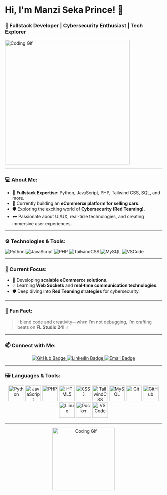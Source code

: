 <h1 align="left">Hi, I'm Manzi Seka Prince! 👋</h1>
<h3 align="left">🚀 Fullstack Developer | Cybersecurity Enthusiast | Tech Explorer</h3>

<div align="left">
  <img src="https://media.giphy.com/media/L1R1tvI9svkIWwpVYr/giphy.gif" alt="Coding Gif" width="400"/>
</div>

---

### 💻 About Me:
- 🔧 **Fullstack Expertise**: Python, JavaScript, PHP, Tailwind CSS, SQL, and more.
- 🌟 Currently building an **eCommerce platform for selling cars**.
- 🛡️ Exploring the exciting world of **Cybersecurity (Red Teaming)**.
- 🕶️ Passionate about UI/UX, real-time technologies, and creating immersive user experiences.

---

### ⚙️ Technologies & Tools:
<p>
  <img src="https://img.shields.io/badge/Code-Python-informational?style=flat&logo=python&color=FFD43B" alt="Python"/>
  <img src="https://img.shields.io/badge/Code-JavaScript-informational?style=flat&logo=javascript&color=F7DF1E" alt="JavaScript"/>
  <img src="https://img.shields.io/badge/Code-PHP-informational?style=flat&logo=php&color=777BB4" alt="PHP"/>
  <img src="https://img.shields.io/badge/Framework-TailwindCSS-informational?style=flat&logo=tailwindcss&color=06B6D4" alt="TailwindCSS"/>
  <img src="https://img.shields.io/badge/Database-MySQL-informational?style=flat&logo=mysql&color=4479A1" alt="MySQL"/>
  <img src="https://img.shields.io/badge/Editor-VSCode-informational?style=flat&logo=visual-studio-code&color=0078D7" alt="VSCode"/>
</p>

---

### 🧩 Current Focus:
- 🚀 Developing **scalable eCommerce solutions**.
- 💡 Learning **Web Sockets** and **real-time communication technologies**.
- 🛡️ Deep diving into **Red Teaming strategies** for cybersecurity.

---

### 🌌 Fun Fact:
> I blend code and creativity—when I’m not debugging, I’m crafting beats on **FL Studio 24**! 🎶

---

### 📫 Connect with Me:
<div align="center">
  <a href="https://github.com/ManziPrince" target="_blank">
    <img src="https://img.shields.io/badge/GitHub-%23121011.svg?&style=for-the-badge&logo=github&logoColor=white" alt="GitHub Badge"/>
  </a>
  <a href="https://www.linkedin.com/in/example/" target="_blank">
    <img src="https://img.shields.io/badge/LinkedIn-%230077B5.svg?&style=for-the-badge&logo=linkedin&logoColor=white" alt="LinkedIn Badge"/>
  </a>
  <a href="mailto:your_email@example.com">
    <img src="https://img.shields.io/badge/Email-%23D14836.svg?&style=for-the-badge&logo=gmail&logoColor=white" alt="Email Badge"/>
  </a>
</div>

---

### 🖼️ Languages & Tools:

<div align="center">
  <img src="https://cdn.jsdelivr.net/gh/devicons/devicon/icons/python/python-original.svg" alt="Python" width="50"/>
  <img src="https://cdn.jsdelivr.net/gh/devicons/devicon/icons/javascript/javascript-original.svg" alt="JavaScript" width="50"/>
  <img src="https://cdn.jsdelivr.net/gh/devicons/devicon/icons/php/php-original.svg" alt="PHP" width="50"/>
  <img src="https://cdn.jsdelivr.net/gh/devicons/devicon/icons/html5/html5-original.svg" alt="HTML5" width="50"/>
  <img src="https://cdn.jsdelivr.net/gh/devicons/devicon/icons/css3/css3-original.svg" alt="CSS3" width="50"/>
  <img src="https://upload.wikimedia.org/wikipedia/commons/thumb/d/d5/Tailwind_CSS_Logo.svg/1024px-Tailwind_CSS_Logo.svg.png" alt="TailwindCSS" width="50"/>
  <img src="https://cdn.jsdelivr.net/gh/devicons/devicon/icons/mysql/mysql-original.svg" alt="MySQL" width="50"/>
  <img src="https://cdn.jsdelivr.net/gh/devicons/devicon/icons/git/git-original.svg" alt="Git" width="50"/>
  <img src="https://cdn.jsdelivr.net/gh/devicons/devicon/icons/github/github-original.svg" alt="GitHub" width="50"/>
  <img src="https://cdn.jsdelivr.net/gh/devicons/devicon/icons/linux/linux-original.svg" alt="Linux" width="50"/>
  <img src="https://cdn.jsdelivr.net/gh/devicons/devicon/icons/docker/docker-original.svg" alt="Docker" width="50"/>
  <img src="https://cdn.jsdelivr.net/gh/devicons/devicon/icons/vscode/vscode-original.svg" alt="VS Code" width="50"/>
</div>

---

<div align="center">
  <img src="https://media.giphy.com/media/M9gbBd9nbDrOTu1Mqx/giphy.gif" alt="Coding Gif" width="200"/>
</div>
